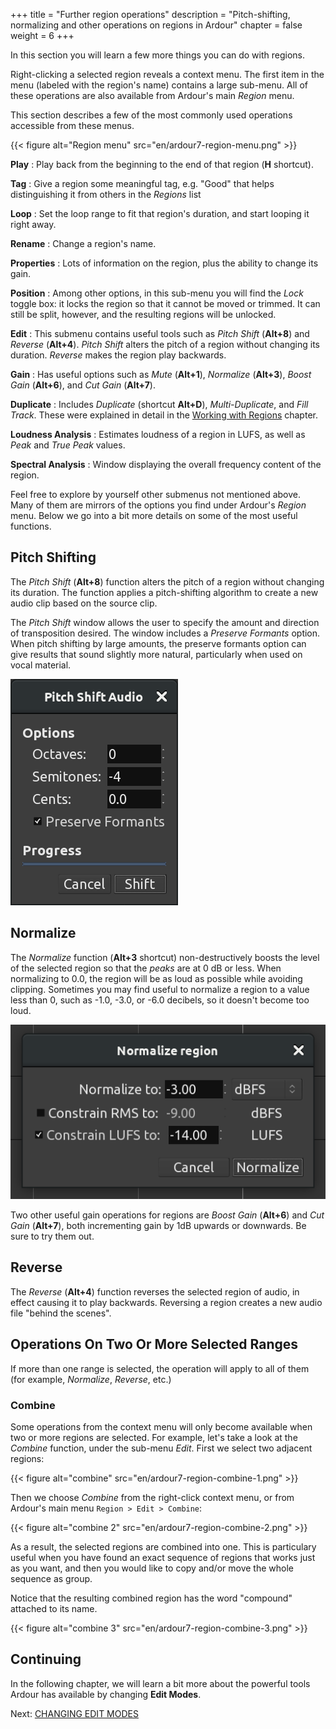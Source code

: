 +++
title = "Further region operations"
description = "Pitch-shifting, normalizing and other operations on regions in Ardour"
chapter = false
weight = 6
+++

In this section you will learn a few more things you can do with regions.

Right-clicking a selected region reveals a context menu. The first item
in the menu (labeled with the region's name) contains a large sub-menu.
All of these operations are also available from Ardour's main *Region*
menu.

This section describes a few of the most commonly used operations
accessible from these menus.

{{< figure alt="Region menu" src="en/ardour7-region-menu.png" >}}

**Play**
: Play back from the beginning to the end of that region (**H** shortcut).

**Tag**
: Give a region some meaningful tag, e.g. "Good" that helps distinguishing it
from others in the _Regions_ list

**Loop**
: Set the loop range to fit that region's duration, and start looping it right
away.

**Rename**
: Change a region's name.

**Properties**
: Lots of information on the region, plus the ability to change its gain.

**Position**
: Among other options, in this sub-menu you will find the _Lock_ toggle box: it
locks the region so that it cannot be moved or trimmed. It can still be split,
however, and the resulting regions will be unlocked.

**Edit**
: This submenu contains useful tools such as _Pitch Shift_ (**Alt+8**) and
_Reverse_ (**Alt+4**). _Pitch Shift_ alters the pitch of a region without
changing its duration. _Reverse_ makes the region play backwards.

**Gain**
: Has useful options such as _Mute_ (**Alt+1**), _Normalize_ (**Alt+3**),
_Boost Gain_ (**Alt+6**), and _Cut Gain_ (**Alt+7**).

**Duplicate**
: Includes _Duplicate_ (shortcut **Alt+D**), _Multi-Duplicate_, and _Fill Track_.
These were explained in detail in the
[Working with Regions](../working-with-regions) chapter.

**Loudness Analysis**
: Estimates loudness of a region in LUFS, as well as _Peak_ and _True Peak_
values.

**Spectral Analysis**
: Window displaying the overall frequency content of the region.

Feel free to explore by yourself other submenus not mentioned above. Many of
them are mirrors of the options you find under Ardour's *Region* menu. Below we
go into a bit more details on some of the most useful functions. 

## Pitch Shifting

The _Pitch Shift_ (**Alt+8**) function alters the pitch of a region without 
changing its duration. The function applies a pitch-shifting algorithm to
create a new audio clip based on the source clip.

The _Pitch Shift_ window allows the user to specify the amount and direction of
transposition desired. The window includes a _Preserve Formants_ option. When
pitch shifting by large amounts, the preserve formants option can give results
that sound slightly more natural, particularly when used on vocal material.

![Pitch Shift](en/ardour7-pitch-shift-window.png?height=30vh)

## Normalize

The _Normalize_ function (**Alt+3** shortcut) non-destructively boosts the level
of the  selected region so that the _peaks_ are at 0 dB or less. When
normalizing  to 0.0, the region will be as loud as possible while avoiding
clipping.  Sometimes you may find useful to normalize a region to a value less
than 0,  such as -1.0, -3.0, or -6.0 decibels, so it doesn't become too loud. 

![Normalize](en/ardour7-normalize-window.png?width=20vw)

Two other useful gain operations for regions are _Boost Gain_ (**Alt+6**) and
_Cut Gain_ (**Alt+7**), both incrementing gain by 1dB upwards or downwards.
Be sure to try them out.

## Reverse

The _Reverse_ (**Alt+4**) function reverses the selected region of audio, in 
effect causing it to play backwards. Reversing a region creates a new audio
file "behind the scenes".

## Operations On Two Or More Selected Ranges

If more than one range is selected, the operation will apply to all of them (for
example, _Normalize_, _Reverse_, etc.)

### Combine

Some operations from the context menu will only become available when two or
more regions are selected. For example, let's take a look at the _Combine_
function, under the sub-menu _Edit_. First we select two adjacent regions:

{{< figure alt="combine" src="en/ardour7-region-combine-1.png" >}}

Then we choose _Combine_ from the right-click context menu, or from Ardour's
main menu `Region > Edit > Combine`: 

{{< figure alt="combine 2" src="en/ardour7-region-combine-2.png" >}}

As a result, the selected regions are combined into one. This is particulary
useful when you have found an exact sequence of regions that works just as you
want, and then you would like to copy and/or move the whole sequence as group.

Notice that the resulting combined region has the word "compound" attached to
its name. 

{{< figure alt="combine 3" src="en/ardour7-region-combine-3.png" >}} 

## Continuing

In the following chapter, we will learn a bit more about the powerful
tools Ardour has available by changing **Edit Modes**.

Next: [CHANGING EDIT MODES](../changing-edit-modes)
